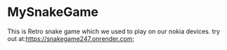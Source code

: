 # MySnakeGame
This is Retro snake game which we used to play on our nokia devices.
try out at:https://snakegame247.onrender.com;
